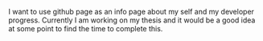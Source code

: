 I want to use github page as an info page about my self and my developer progress. Currently I am working
on my thesis and it would be a good idea at some point to find the time to complete this.
